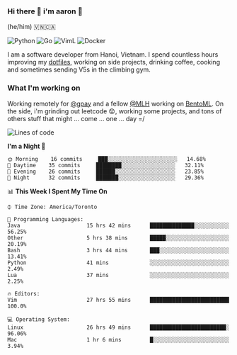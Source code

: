 ### Hi there 👋 i'm aaron :wolf:
(he/him) 🇻🇳🇨🇦

<p align="left">
    <img alt="Python" src="https://img.shields.io/badge/-Python-blue?style=flat-square&logo=python&logoColor=white" />
    <img alt="Go" src="https://img.shields.io/badge/-Golang-46a2f1?style=flat-square&logo=go&logoColor=white" />
    <img alt="VimL" src="https://img.shields.io/badge/-VimL-66d124?style=flat-square&logo=vim&logoColor=white" />
    <img alt="Docker" src="https://img.shields.io/badge/-Docker-1bd7de?style=flat-square&logo=docker&logoColor=white" />
</p>

I am a software developer from Hanoi, Vietnam. I spend countless hours improving my [dotfiles](https://github.com/aarnphm/dotfiles), working on side projects, drinking coffee, cooking and sometimes sending V5s in the climbing gym.

### What I'm working on
Working remotely for [@gpay](http://gpay.vn/en/home_en/) and a fellow [@MLH](https://github.com/MLH-Fellowship/) working on [BentoML](https://github.com/bentoml/BentoML). On the side, i'm grinding out leetcode :worried:, working some projects, and tons of others stuff that might ... come ... one ... day =/



<!--START_SECTION:waka-->
![Lines of code](https://img.shields.io/badge/From%20Hello%20World%20I%27ve%20Written-195202%20lines%20of%20code-blue)

**I'm a Night 🦉** 

```text
🌞 Morning    16 commits     ███░░░░░░░░░░░░░░░░░░░░░░   14.68% 
🌆 Daytime    35 commits     ████████░░░░░░░░░░░░░░░░░   32.11% 
🌃 Evening    26 commits     ██████░░░░░░░░░░░░░░░░░░░   23.85% 
🌙 Night      32 commits     ███████░░░░░░░░░░░░░░░░░░   29.36%

```


📊 **This Week I Spent My Time On** 

```text
⌚︎ Time Zone: America/Toronto

💬 Programming Languages: 
Java                     15 hrs 42 mins      ██████████████░░░░░░░░░░░   56.25% 
Other                    5 hrs 38 mins       █████░░░░░░░░░░░░░░░░░░░░   20.19% 
Bash                     3 hrs 44 mins       ███░░░░░░░░░░░░░░░░░░░░░░   13.41% 
Python                   41 mins             ░░░░░░░░░░░░░░░░░░░░░░░░░   2.49% 
Lua                      37 mins             ░░░░░░░░░░░░░░░░░░░░░░░░░   2.25%

🔥 Editors: 
Vim                      27 hrs 55 mins      █████████████████████████   100.0%

💻 Operating System: 
Linux                    26 hrs 49 mins      ████████████████████████░   96.06% 
Mac                      1 hr 6 mins         █░░░░░░░░░░░░░░░░░░░░░░░░   3.94%

```


<!--END_SECTION:waka-->

<!--
**aarnphm/aarnphm** is a ✨ _special_ ✨ repository because its `README.md` (this file) appears on your GitHub profile.

Here are some ideas to get you started:

- 🔭 I’m currently working on ...
- 🌱 I’m currently learning ...
- 👯 I’m looking to collaborate on ...
- 🤔 I’m looking for help with ...
- 💬 Ask me about ...
- 📫 How to reach me: ...
- 😄 Pronouns: ...
- ⚡ Fun fact: ...
-->
